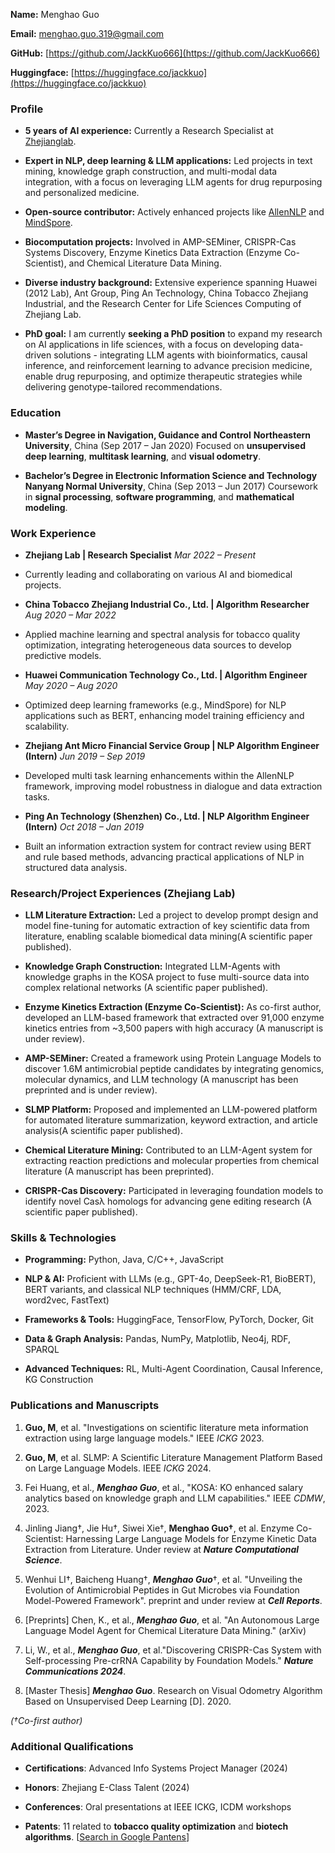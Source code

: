 **Name:** Menghao Guo 

**Email:** [menghao.guo.319@gmail.com](mailto:menghao.guo.319@gmail.com)

**GitHub:** [https://github.com/JackKuo666](https://github.com/JackKuo666)

**Huggingface:** [https://huggingface.co/jackkuo](https://huggingface.co/jackkuo) 

### Profile

- **5 years of AI experience:** Currently a Research Specialist at [Zhejianglab](https://en.zhejianglab.com/).
 
- **Expert in NLP, deep learning & LLM applications:** Led projects in text mining, knowledge graph construction, and multi-modal data integration, with a focus on leveraging LLM agents for drug repurposing and personalized medicine.
 
- **Open-source contributor:** Actively enhanced projects like [AllenNLP](https://github.com/allenai/allennlp/graphs/contributors) and [MindSpore](https://gitee.com/guomenghao319).
 
- **Biocomputation projects:** Involved in AMP-SEMiner, CRISPR-Cas Systems Discovery, Enzyme Kinetics Data Extraction (Enzyme Co-Scientist), and Chemical Literature Data Mining.
 
- **Diverse industry background:** Extensive experience spanning Huawei (2012 Lab), Ant Group, Ping An Technology, China Tobacco Zhejiang Industrial, and the Research Center for Life Sciences Computing of Zhejiang Lab.
 
- **PhD goal:** I am currently **seeking a PhD position** to expand my research on AI applications in life sciences, with a focus on developing data-driven solutions - integrating LLM agents with bioinformatics, causal inference, and reinforcement learning to advance precision medicine, enable drug repurposing, and optimize therapeutic strategies while delivering genotype-tailored recommendations.
 

### Education

* **Master’s Degree in Navigation, Guidance and Control** 
 **Northeastern University**, China (Sep 2017 – Jan 2020) 
 Focused on **unsupervised deep learning**, **multitask learning**, and **visual odometry**.
 
* **Bachelor’s Degree in Electronic Information Science and Technology** 
 **Nanyang Normal University**, China (Sep 2013 – Jun 2017) 
 Coursework in **signal processing**, **software programming**, and **mathematical modeling**.
 

### Work Experience

* **Zhejiang Lab | Research Specialist** 
 _Mar 2022 – Present_
 
 * Currently leading and collaborating on various AI and biomedical projects.
  
* **China Tobacco Zhejiang Industrial Co., Ltd. | Algorithm Researcher** 
 _Aug 2020 – Mar 2022_
 
 * Applied machine learning and spectral analysis for tobacco quality optimization, integrating heterogeneous data sources to develop predictive models.
  
* **Huawei Communication Technology Co., Ltd. | Algorithm Engineer** 
 _May 2020 – Aug 2020_
 
 * Optimized deep learning frameworks (e.g., MindSpore) for NLP applications such as BERT, enhancing model training efficiency and scalability.
  
* **Zhejiang Ant Micro Financial Service Group | NLP Algorithm Engineer (Intern)** 
 _Jun 2019 – Sep 2019_
 
 * Developed multi task learning enhancements within the AllenNLP framework, improving model robustness in dialogue and data extraction tasks.
  
* **Ping An Technology (Shenzhen) Co., Ltd. | NLP Algorithm Engineer (Intern)** 
 _Oct 2018 – Jan 2019_
 
 * Built an information extraction system for contract review using BERT and rule based methods, advancing practical applications of NLP in structured data analysis.
  

### Research/Project Experiences (Zhejiang Lab)

* **LLM Literature Extraction:** Led a project to develop prompt design and model fine-tuning for automatic extraction of key scientific data from literature, enabling scalable biomedical data mining(A scientific paper published).
 
* **Knowledge Graph Construction:** Integrated LLM-Agents with knowledge graphs in the KOSA project to fuse multi-source data into complex relational networks (A scientific paper published).
 
* **Enzyme Kinetics Extraction (Enzyme Co-Scientist):** As co-first author, developed an LLM-based framework that extracted over 91,000 enzyme kinetics entries from ~3,500 papers with high accuracy (A manuscript is under review).
 
* **AMP-SEMiner:** Created a framework using Protein Language Models to discover 1.6M antimicrobial peptide candidates by integrating genomics, molecular dynamics, and LLM technology (A manuscript has been preprinted and is under review).
 
* **SLMP Platform:** Proposed and implemented an LLM-powered platform for automated literature summarization, keyword extraction, and article analysis(A scientific paper published).
 
* **Chemical Literature Mining:** Contributed to an LLM-Agent system for extracting reaction predictions and molecular properties from chemical literature (A manuscript has been preprinted).
 
* **CRISPR-Cas Discovery:** Participated in leveraging foundation models to identify novel Casλ homologs for advancing gene editing research (A scientific paper published).
 

### Skills & Technologies

* **Programming:** Python, Java, C/C++, JavaScript
 
* **NLP & AI:** Proficient with LLMs (e.g., GPT-4o, DeepSeek-R1, BioBERT), BERT variants, and classical NLP techniques (HMM/CRF, LDA, word2vec, FastText)
 
* **Frameworks & Tools:** HuggingFace, TensorFlow, PyTorch, Docker, Git
 
* **Data & Graph Analysis:** Pandas, NumPy, Matplotlib, Neo4j, RDF, SPARQL
 
* **Advanced Techniques:** RL, Multi-Agent Coordination, Causal Inference, KG Construction
 

### Publications and Manuscripts

1. **Guo, M**, et al. "Investigations on scientific literature meta information extraction using large language models." IEEE _ICKG_ 2023.
 
2. **Guo, M**, et al. SLMP: A Scientific Literature Management Platform Based on Large Language Models. IEEE _ICKG_ 2024.
 
3. Fei Huang, et al., _**Menghao Guo**_, et al., "KOSA: KO enhanced salary analytics based on knowledge graph and LLM capabilities." IEEE _CDMW_, 2023.
 
4. Jinling Jiang†, Jie Hu†, Siwei Xie†, **Menghao Guo†**, et al. Enzyme Co-Scientist: Harnessing Large Language Models for Enzyme Kinetic Data Extraction from Literature. Under review at _**Nature Computational Science**_.
 
5. Wenhui LI†, Baicheng Huang†, _**Menghao Guo**_†, et al. "Unveiling the Evolution of Antimicrobial Peptides in Gut Microbes via Foundation Model-Powered Framework". preprint and under review at _**Cell Reports**_.
 
6. \[Preprints\] Chen, K., et al., _**Menghao Guo**_, et al. "An Autonomous Large Language Model Agent for Chemical Literature Data Mining." (arXiv)
 
7. Li, W., et al., _**Menghao Guo**_, et al."Discovering CRISPR-Cas System with Self-processing Pre-crRNA Capability by Foundation Models." _**Nature Communications 2024**_.
 
8. \[Master Thesis\] _**Menghao Guo**_. Research on Visual Odometry Algorithm Based on Unsupervised Deep Learning \[D\]. 2020.
 

_(†Co-first author)_

### Additional Qualifications

* **Certifications**: Advanced Info Systems Project Manager (2024)
 
* **Honors**: Zhejiang E-Class Talent (2024)
 
* **Conferences**: Oral presentations at IEEE ICKG, ICDM workshops
 
* **Patents**: 11 related to **tobacco quality optimization** and **biotech algorithms**. \[[Search in Google Pantens](https://patents.google.com/?inventor=%E9%83%AD%E8%92%99%E6%B5%A9&oq=%E9%83%AD%E8%92%99%E6%B5%A9)\]

